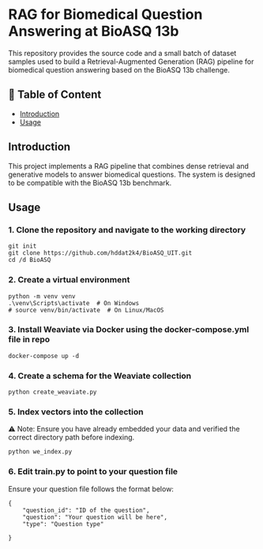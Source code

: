 # RAG for Biomedical Question Answering at BioASQ 13b

This repository provides the source code and a small batch of dataset samples used to build a Retrieval-Augmented Generation (RAG) pipeline for biomedical question answering based on the BioASQ 13b challenge.


## 📜 Table of Content
- [Introduction](#intro)
- [Usage](#usage)

## Introduction 
<a name = 'intro'></a>

This project implements a RAG pipeline that combines dense retrieval and generative models to answer biomedical questions. The system is designed to be compatible with the BioASQ 13b benchmark.



## Usage
<a name = 'usage'></a>

### 1. Clone the repository and navigate to the working directory
```
git init
git clone https://github.com/hddat2k4/BioASQ_UIT.git
cd /d BioASQ
``` 
### 2. Create a virtual environment
```
python -m venv venv
.\venv\Scripts\activate  # On Windows
# source venv/bin/activate  # On Linux/MacOS
```

### 3. Install Weaviate via Docker using the docker-compose.yml file in repo
```
docker-compose up -d
```

### 4. Create a schema for the Weaviate collection

```
python create_weaviate.py
```

### 5. Index vectors into the collection 

⚠️ Note: Ensure you have already embedded your data and verified the correct directory path before indexing.

```
python we_index.py
```

### 6. Edit train.py to point to your question file
Ensure your question file follows the format below:


```
{
    "question_id": "ID of the question",
    "question": "Your question will be here",
    "type": "Question type"

}
```